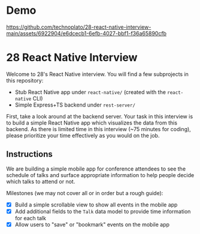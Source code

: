 
# Demo

https://github.com/technoplato/28-react-native-interview-main/assets/6922904/e6dcecb1-6efb-4027-bbf1-f36a65890cfb


# 28 React Native Interview

Welcome to 28's React Native interview. You will find a few subprojects in this
repository:

* Stub React Native app under `react-native/` (created with the `react-native` CLI)
* Simple Express+TS backend under `rest-server/`

First, take a look around at the backend server. Your task in this interview is
to build a simple React Native app which visualizes the data from this backend.
As there is limited time in this interview (~75 minutes for coding), please
prioritize your time effectively as you would on the job.

## Instructions

We are building a simple mobile app for conference attendees to see the schedule
of talks and surface appropriate information to help people decide which talks
to attend or not.

Milestones (we may not cover all or in order but a rough guide):

- [x] Build a simple scrollable view to show all events in the mobile app
- [x] Add additional fields to the `Talk` data model to provide time information for each talk
- [x] Allow users to "save" or "bookmark" events on the mobile app
